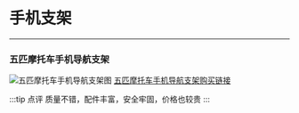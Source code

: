 # 手机支架
---

### 五匹摩托车手机导航支架
![五匹摩托车手机导航支架图](https://ww1.sinaimg.cn/large/007i4MEmgy1g0fdm5595rj30l10eytc3.jpg)
[五匹摩托车手机导航支架购买链接](https://detail.tmall.com/item.htm?id=537638303844)

:::tip 点评
质量不错，配件丰富，安全牢固，价格也较贵
:::